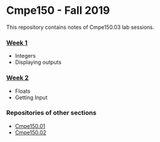 # Cmpe150 - Fall 2019

This repository contains notes of Cmpe150.03 lab sessions.  

### [Week 1](week1/)

* Integers
* Displaying outputs

### [Week 2](week2/)

* Floats
* Getting Input

### Repositories of other sections

* [Cmpe150.01](https://github.com/hkmztrk/Cmpe150)  
* [Cmpe150.02](https://github.com/suyunu/c-notes)

